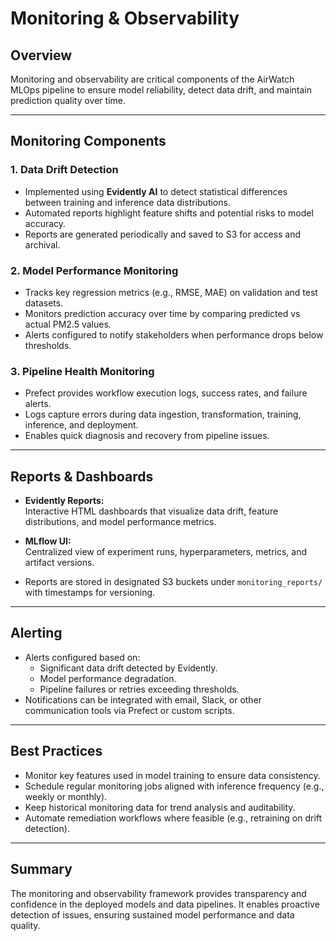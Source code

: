 # Monitoring & Observability

## Overview

Monitoring and observability are critical components of the AirWatch MLOps pipeline to ensure model reliability, detect data drift, and maintain prediction quality over time.

---

## Monitoring Components

### 1. Data Drift Detection

- Implemented using **Evidently AI** to detect statistical differences between training and inference data distributions.
- Automated reports highlight feature shifts and potential risks to model accuracy.
- Reports are generated periodically and saved to S3 for access and archival.

### 2. Model Performance Monitoring

- Tracks key regression metrics (e.g., RMSE, MAE) on validation and test datasets.
- Monitors prediction accuracy over time by comparing predicted vs actual PM2.5 values.
- Alerts configured to notify stakeholders when performance drops below thresholds.

### 3. Pipeline Health Monitoring

- Prefect provides workflow execution logs, success rates, and failure alerts.
- Logs capture errors during data ingestion, transformation, training, inference, and deployment.
- Enables quick diagnosis and recovery from pipeline issues.

---

## Reports & Dashboards

- **Evidently Reports:**  
  Interactive HTML dashboards that visualize data drift, feature distributions, and model performance metrics.
  
- **MLflow UI:**  
  Centralized view of experiment runs, hyperparameters, metrics, and artifact versions.

- Reports are stored in designated S3 buckets under `monitoring_reports/` with timestamps for versioning.

---

## Alerting

- Alerts configured based on:
  - Significant data drift detected by Evidently.
  - Model performance degradation.
  - Pipeline failures or retries exceeding thresholds.
- Notifications can be integrated with email, Slack, or other communication tools via Prefect or custom scripts.

---

## Best Practices

- Monitor key features used in model training to ensure data consistency.
- Schedule regular monitoring jobs aligned with inference frequency (e.g., weekly or monthly).
- Keep historical monitoring data for trend analysis and auditability.
- Automate remediation workflows where feasible (e.g., retraining on drift detection).

---

## Summary

The monitoring and observability framework provides transparency and confidence in the deployed models and data pipelines. It enables proactive detection of issues, ensuring sustained model performance and data quality.
